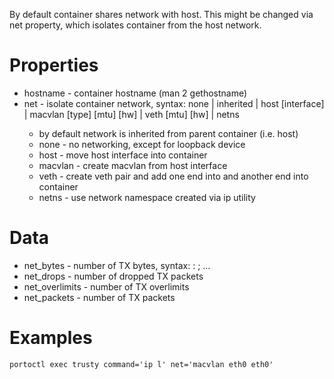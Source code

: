 By default container shares network with host.
This might be changed via net property, which isolates container from the host network.

# Properties

* hostname - container hostname (man 2 gethostname)
* net - isolate container network, syntax: none | inherited | host [interface] | macvlan <master> <name> [type] [mtu] [hw] | veth <name> <bridge> [mtu] [hw] | netns <name>
  - by default network is inherited from parent container (i.e. host)
  - none - no networking, except for loopback device
  - host - move host interface into container
  - macvlan - create macvlan from host interface <master>
  - veth - create veth pair and add one end into <bridge> and another end into container
  - netns - use network namespace created via ip utility

# Data

* net\_bytes - number of TX bytes, syntax: <iface>: <counter>; ...
* net\_drops - number of dropped TX packets
* net\_overlimits - number of TX overlimits
* net\_packets - number of TX packets

# Examples

```
portoctl exec trusty command='ip l' net='macvlan eth0 eth0'
```
